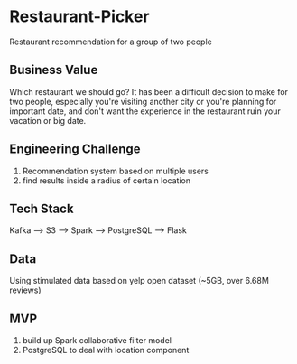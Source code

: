 # Restaurant-Picker
Restaurant recommendation for a group of two people


## Business Value
Which restaurant we should go? It has been a difficult decision to make for two people, especially you're visiting another city or you're planning for important date, and don't want the experience in the restaurant ruin your vacation or big date.


## Engineering Challenge
1. Recommendation system based on multiple users
2. find results inside a radius of certain location


## Tech Stack
Kafka --> S3 --> Spark --> PostgreSQL --> Flask


## Data
Using stimulated data based on yelp open dataset (~5GB, over 6.68M reviews)


## MVP
1. build up Spark collaborative filter model
2. PostgreSQL to deal with location component
